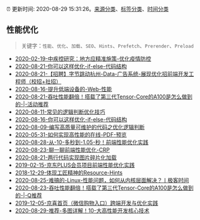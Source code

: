 :alarm_clock: 更新时间: 2020-08-29 15:31:26。[来源分类](../README.md)、[标签分类](../TAGS.md)、[时间分类](../TIMELINE.md)

## 性能优化


> 关键字：`性能`、`优化`、`加载`、`SEO`、`Hints`、`Prefetch`、`Prerender`、`Preload`



- [2020-02-19-中疾控研究：地方应精准施策-优化疫情防控](http://m.china.caixin.com/m/2020-02-20/101518002.html) 
- [2020-08-21-你可以这样优化-if-else-代码结构](https://www.ershicimi.com/p/41e3d1505f669635e89074edfbeab9ae) 
- [2020-08-21-【招聘】字节跳动杭州-Data-广告系统-展现优化招前端开发工程师（校招+社招）](https://www.ershicimi.com/p/062d9435803e76ddcbc362c09914370f) 
- [2020-08-16-提升低端设备的-Web-性能](https://www.ershicimi.com/p/894903f58e495500cd6089c2abef76b0) 
- [2020-08-21-吞吐性能翻倍！搭载了第三代Tensor-Core的A100是怎么做到的-|-活动推荐](https://www.ershicimi.com/p/4c35ff4a1caac14804f16dd4e1b2b036) 
- [2020-08-11-常见的逻辑判断优化技巧](https://www.ershicimi.com/p/7c8b8f62855e4546433d638252593475) 
- [2020-08-16-你可以这样优化-if-else-代码结构](https://www.ershicimi.com/p/173eba198865b70c7d1f3ffb182ab705) 
- [2020-08-09-编写高质量可维护的代码之优化逻辑判断](https://www.ershicimi.com/p/c850d61b03839095711081dc28b375ab) 
- [2020-05-31-如何实现高性能的在线-PDF-预览](https://www.ershicimi.com/p/af3fec684371357e853529a1536b08fb) 
- [2020-08-28-从-10-多秒到-1.05-秒！前端性能优化实践](https://www.ershicimi.com/p/40104f0698599d721f2fd833ca8a0558) 
- [2020-08-23-聊一聊前端性能优化-CRP](https://www.ershicimi.com/p/eaff4a9acf7a4e7e9c8f6e833b7c7ea1) 
- [2020-08-21-两行代码实现图片碎片化加载](https://www.ershicimi.com/p/165b79e16b8a59b1799441768291f3f2) 
- [2019-02-15-京东PLUS会员项目前端性能优化实践](https://jdc.jd.com/archives/212962) 
- [2018-12-29-体现工匠精神的Resource-Hints](https://jdc.jd.com/archives/212917) 
- [2020-08-25-难搞的-Linux-性能问题，如何从内核层面解决？丨极客时间](https://www.ershicimi.com/p/de371da51f7c5c77a17ee7bc465d91b6) 
- [2020-08-23-吞吐性能翻倍！搭载了第三代Tensor-Core的A100是怎么做到的-|-Q推荐](https://www.ershicimi.com/p/48c314f431a59179ad7bd192b40cf439) 
- [2019-12-05-京喜首页（微信购物入口）跨端开发与优化实践](https://juejin.im/post/5de66e916fb9a015fd699b46) 
- [2020-08-29-推荐-多图详解！10-大高性能开发核心技术](https://toutiao.io/k/iqokf55) 